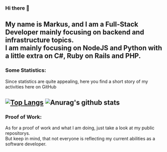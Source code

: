 ### Hi there 👋
My name is Markus, and I am a Full-Stack Developer mainly focusing on backend and infrastructure topics.  
I am mainly focusing on NodeJS and Python with a little extra on C#, Ruby on Rails and PHP.
---
### Some Statistics:
Since statistics are quite appealing, here you find a short story of my activities here on GitHub  
  
[![Top Langs](https://github-readme-stats.vercel.app/api/top-langs/?username=noctua84&theme=radical&size_weight=0.5&count_weight=0.5&langs_count=8)](https://github.com/anuraghazra/github-readme-stats)
![Anurag's github stats](https://github-readme-stats.vercel.app/api?username=noctua84&show_icons=true&theme=radical&count_private=true)
---
### Proof of Work:
As for a proof of work and what I am doing, just take a look at my public repositorys.  
But keep in mind, that not everyone is reflecting my current abilities as a software developer. 
<!--
**noctua84/noctua84** is a ✨ _special_ ✨ repository because its `README.md` (this file) appears on your GitHub profile.

Here are some ideas to get you started:

- 🔭 I’m currently working on ...
- 🌱 I’m currently learning ...
- 👯 I’m looking to collaborate on ...
- 🤔 I’m looking for help with ...
- 💬 Ask me about ...
- 📫 How to reach me: ...
- 😄 Pronouns: ...
- ⚡ Fun fact: ...
-->
